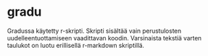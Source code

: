 # gradu

Gradussa käytetty r-skripti. Skripti sisältää vain perustulosten uudelleentuottamiseen vaadittavan koodin. Varsinaista tekstiä varten taulukot on luotu erillisellä r-markdown skriptillä.
